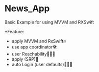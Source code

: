 # News_App
 Basic Example for using MVVM and RXSwift

*Feature:

- apply MVVM and RxSwift🔥
- use app coordinator🛠
- user Reachability👨🏻‍💻
- apply (SRP)📌
- auto Login (user defaults)🙎🏻‍♂️
